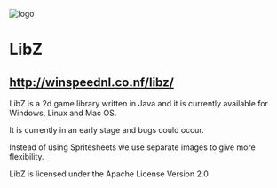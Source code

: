 ![logo](https://raw.githubusercontent.com/winspeednl/LibZ/master/Logo.png)
# LibZ
## http://winspeednl.co.nf/libz/
LibZ is a 2d game library written in Java and it is currently available for Windows, Linux and Mac OS.

It is currently in an early stage and bugs could occur.

Instead of using Spritesheets we use separate images to give more flexibility.

LibZ is licensed under the Apache License Version 2.0
